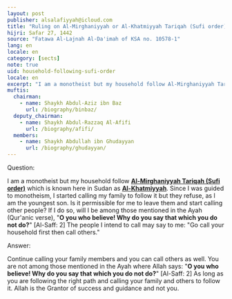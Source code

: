 ```yaml
---
layout: post
publisher: alsalafiyyah@icloud.com
title: "Ruling on Al-Mirghaniyyah or Al-Khatmiyyah Tariqah (Sufi order)"
hijri: Safar 27, 1442
source: "Fatawa Al-Lajnah Al-Da'imah of KSA no. 10578-1"
lang: en
locale: en
category: [sects]
note: true
uid: household-following-sufi-order
locale: en
excerpt: "I am a monotheist but my household follow Al-Mirghaniyyah Tariqah (Sufi order) which is known here in Sudan as Al-Khatmiyyah. Since I was guided to monotheism, I started calling my family to follow it but they refuse, as I am the youngest son."
muftis:
  chairman: 
    - name: Shaykh Abdul-Aziz ibn Baz
      url: /biography/binbaz/
  deputy_chairman:
    - name: Shaykh Abdul-Razzaq Al-Afifi
      url: /biography/afifi/
  members: 
    - name: Shaykh Abdullah ibn Ghudayyan
      url: /biography/ghudayyan/
---
```


Question:

I am a monotheist but my household follow [**Al-Mirghaniyyah Tariqah (Sufi order)**](/sects/sufism/) which is known here in Sudan as [**Al-Khatmiyyah**](/sects/sufism/). Since I was guided to monotheism, I started calling my family to follow it but they refuse, as I am the youngest son. Is it permissible for me to leave them and start calling other people? If I do so, will I be among those mentioned in the Ayah (Qur'anic verse), "**O you who believe! Why do you say that which you do not do?**" [Al-Saff: 2] The people I intend to call may say to me: "Go call your household first then call others." 

Answer:

Continue calling your family members and you can call others as well. You are not among those mentioned in the Ayah where Allah says: "**O you who believe! Why do you say that which you do not do?**" [Al-Saff: 2] As long as you are following the right path and calling your family and others to follow it. Allah is the Grantor of success and guidance and not you.

